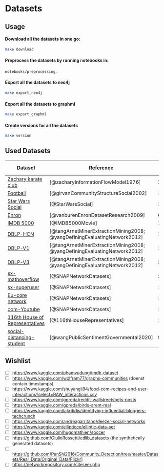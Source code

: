 # Datasets
## Usage
#### Download all the datasets in one go:
```bash
make download
```

#### Preprocess the datasets by running notebooks in: 
`notebooks/preprocessing`.

#### Export all the datasets to neo4j
```bash
make export_neo4j
```

#### Export all the datasets to graphml
```bash
make export_graphml
```

#### Create versions for all the datasets
```bash
make version
```


## Used Datasets

| Dataset                                                                                                | Reference                                                                 | Nodes   | Edges   | Node/Edge Types | Properties |
|--------------------------------------------------------------------------------------------------------|---------------------------------------------------------------------------|---------|---------|-----------------|------------|
| [Zachary karate club](http://konect.cc/networks/ucidata-zachary/)                                      | [@zacharyInformationFlowModel1976]                                        | 34      | 78      | 1/1             | S/Y        |
| [Football](https://networkrepository.com/misc-football.php)                                            | [@girvanCommunityStructureSocial2002]                                     | 115     | 613     | 1/1             | S/N        |
| [Star Wars Social](https://www.kaggle.com/ruchi798/star-wars)                                          | [@StarWarsSocial]                                                         | 113     | 1599    | 1/2             | T/N        |
| [Enron](https://www.kaggle.com/wcukierski/enron-email-dataset/)                                        | [@vanburenEnronDatasetResearch2009]                                       | 605076  | 4179878 | 2/3             | T/Y        |
| [IMDB 5000](https://www.kaggle.com/carolzhangdc/imdb-5000-movie-dataset)                               | [@IMDB5000Movie]                                                          | 16615   | 52251   | 4/4             | T/N        |
| [DBLP-HCN](https://data.mendeley.com/datasets/t4xmpbrr6v/1)                                            | [@tangArnetMinerExtractionMining2008; @yangDefiningEvaluatingNetwork2012] | 10687   | 16533   | 3/2             | T/N        |
| [DBLP-V1](https://www.aminer.org/citation)                                                             | [@tangArnetMinerExtractionMining2008; @yangDefiningEvaluatingNetwork2012] | 1238145 | 2475740 | 3/3             | T/N        |
| [DBLP-V3](https://www.aminer.org/citation)                                                             | [@tangArnetMinerExtractionMining2008; @yangDefiningEvaluatingNetwork2012] | 2677098 | 8225508 | 3/3             | T/N        |
| [sx-mathoverflow](https://snap.stanford.edu/data/sx-mathoverflow.html)                                 | [@SNAPNetworkDatasets]                                                    | 24818   | 506550  | 1/3             | T/N        |
| [sx-superuser](https://snap.stanford.edu/data/sx-superuser.html)                                       | [@SNAPNetworkDatasets]                                                    | 194085  | 1443339 | 1/3             | T/N        |
| [Eu-core network](https://snap.stanford.edu/data/email-Eu-core.html)                                   | [@SNAPNetworkDatasets]                                                    | 1005    | 25571   | 1/1             | S/Y        |
| [com-Youtube](https://snap.stanford.edu/data/com-Youtube.html)                                         | [@SNAPNetworkDatasets]                                                    | 1134891 | 298762  | 1/1             | S/Y        |
| [116th House of Representatives](https://www.kaggle.com/aavigan/house-of-representatives-congress-116) | [@116thHouseRepresentatives]                                              | 1134891 | 298762  | 1/1             | S/Y        |
| [social-distancing-student]()                                                                          | [@wangPublicSentimentGovernmental2020]                                    | 93433   | 3710183 | 3/7             | T/N        |

## Wishlist
- [ ] https://www.kaggle.com/phamvudung/imdb-dataset
- [ ] https://www.kaggle.com/wolfram77/graphs-communities (doenst contain timestamps)
- [ ] https://www.kaggle.com/shuyangli94/food-com-recipes-and-user-interactions?select=RAW_interactions.csv
- [ ] https://www.kaggle.com/gpreda/reddit-wallstreetsbets-posts
- [ ] https://www.kaggle.com/gpreda/birds-arent-real
- [ ] https://www.kaggle.com/lakritidis/identifying-influential-bloggers-techcrunch
- [ ] https://www.kaggle.com/andreagarritano/deezer-social-networks
- [ ] https://www.kaggle.com/ellipticco/elliptic-data-set
- [ ] https://www.kaggle.com/hugomathien/soccer
- [ ] https://github.com/GiulioRossetti/cdlib_datasets (the synthetically generated datasets)
- [ ] https://github.com/PanShi2016/Community_Detection/tree/master/Datasets/Real_Data/Original_Data/Flickr]
- [ ] https://networkrepository.com/citeseer.php